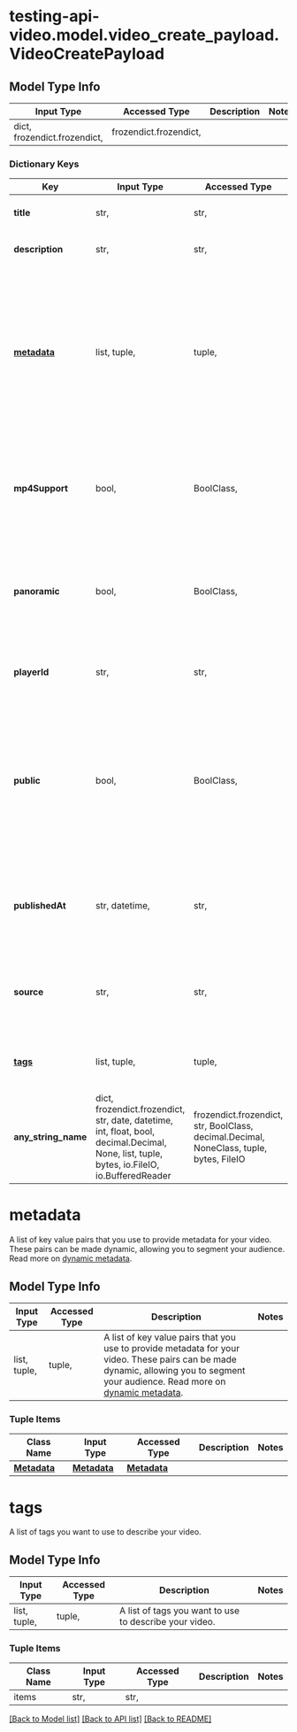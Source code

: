 # testing-api-video.model.video_create_payload.VideoCreatePayload

## Model Type Info
Input Type | Accessed Type | Description | Notes
------------ | ------------- | ------------- | -------------
dict, frozendict.frozendict,  | frozendict.frozendict,  |  | 

### Dictionary Keys
Key | Input Type | Accessed Type | Description | Notes
------------ | ------------- | ------------- | ------------- | -------------
**title** | str,  | str,  | The title of your new video. | 
**description** | str,  | str,  | A brief description of your video. | [optional] 
**[metadata](#metadata)** | list, tuple,  | tuple,  | A list of key value pairs that you use to provide metadata for your video. These pairs can be made dynamic, allowing you to segment your audience. Read more on [dynamic metadata](https://api.video/blog/endpoints/dynamic-metadata). | [optional] 
**mp4Support** | bool,  | BoolClass,  | Enables mp4 version in addition to streamed version. | [optional] if omitted the server will use the default value of True
**panoramic** | bool,  | BoolClass,  | Indicates if your video is a 360/immersive video. | [optional] if omitted the server will use the default value of False
**playerId** | str,  | str,  | The unique identification number for your video player. | [optional] 
**public** | bool,  | BoolClass,  | Whether your video can be viewed by everyone, or requires authentication to see it. A setting of false will require a unique token for each view. Default is true. Tutorials on [private videos](https://api.video/blog/endpoints/private-videos). | [optional] if omitted the server will use the default value of True
**publishedAt** | str, datetime,  | str,  | The API uses ISO-8601 format for time, and includes 3 places for milliseconds. | [optional] value must conform to RFC-3339 date-time
**source** | str,  | str,  | If you add a video already on the web, this is where you enter the url for the video. | [optional] 
**[tags](#tags)** | list, tuple,  | tuple,  | A list of tags you want to use to describe your video. | [optional] 
**any_string_name** | dict, frozendict.frozendict, str, date, datetime, int, float, bool, decimal.Decimal, None, list, tuple, bytes, io.FileIO, io.BufferedReader | frozendict.frozendict, str, BoolClass, decimal.Decimal, NoneClass, tuple, bytes, FileIO | any string name can be used but the value must be the correct type | [optional]

# metadata

A list of key value pairs that you use to provide metadata for your video. These pairs can be made dynamic, allowing you to segment your audience. Read more on [dynamic metadata](https://api.video/blog/endpoints/dynamic-metadata).

## Model Type Info
Input Type | Accessed Type | Description | Notes
------------ | ------------- | ------------- | -------------
list, tuple,  | tuple,  | A list of key value pairs that you use to provide metadata for your video. These pairs can be made dynamic, allowing you to segment your audience. Read more on [dynamic metadata](https://api.video/blog/endpoints/dynamic-metadata). | 

### Tuple Items
Class Name | Input Type | Accessed Type | Description | Notes
------------- | ------------- | ------------- | ------------- | -------------
[**Metadata**](Metadata.md) | [**Metadata**](Metadata.md) | [**Metadata**](Metadata.md) |  | 

# tags

A list of tags you want to use to describe your video.

## Model Type Info
Input Type | Accessed Type | Description | Notes
------------ | ------------- | ------------- | -------------
list, tuple,  | tuple,  | A list of tags you want to use to describe your video. | 

### Tuple Items
Class Name | Input Type | Accessed Type | Description | Notes
------------- | ------------- | ------------- | ------------- | -------------
items | str,  | str,  |  | 

[[Back to Model list]](../../README.md#documentation-for-models) [[Back to API list]](../../README.md#documentation-for-api-endpoints) [[Back to README]](../../README.md)

